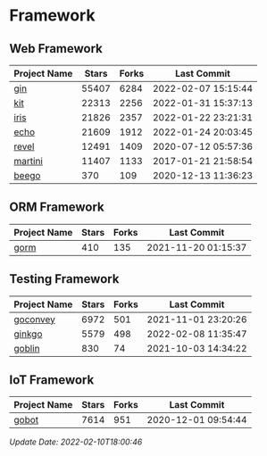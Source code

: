 # Framework

## Web Framework
| Project Name | Stars | Forks | Last Commit |
| ------------ | ----- | ----- | ----------- |
| [gin](https://github.com/gin-gonic/gin) | 55407 | 6284 | 2022-02-07 15:15:44 |
| [kit](https://github.com/go-kit/kit) | 22313 | 2256 | 2022-01-31 15:37:13 |
| [iris](https://github.com/kataras/iris) | 21826 | 2357 | 2022-01-22 23:21:31 |
| [echo](https://github.com/labstack/echo) | 21609 | 1912 | 2022-01-24 20:03:45 |
| [revel](https://github.com/revel/revel) | 12491 | 1409 | 2020-07-12 05:57:36 |
| [martini](https://github.com/go-martini/martini) | 11407 | 1133 | 2017-01-21 21:58:54 |
| [beego](https://github.com/astaxie/beego) | 370 | 109 | 2020-12-13 11:36:23 |

## ORM Framework
| Project Name | Stars | Forks | Last Commit |
| ------------ | ----- | ----- | ----------- |
| [gorm](https://github.com/jinzhu/gorm) | 410 | 135 | 2021-11-20 01:15:37 |

## Testing Framework
| Project Name | Stars | Forks | Last Commit |
| ------------ | ----- | ----- | ----------- |
| [goconvey](https://github.com/smartystreets/goconvey) | 6972 | 501 | 2021-11-01 23:20:26 |
| [ginkgo](https://github.com/onsi/ginkgo) | 5579 | 498 | 2022-02-08 11:35:47 |
| [goblin](https://github.com/franela/goblin) | 830 | 74 | 2021-10-03 14:34:22 |

## IoT Framework
| Project Name | Stars | Forks | Last Commit |
| ------------ | ----- | ----- | ----------- |
| [gobot](https://github.com/hybridgroup/gobot) | 7614 | 951 | 2020-12-01 09:54:44 |

*Update Date: 2022-02-10T18:00:46*